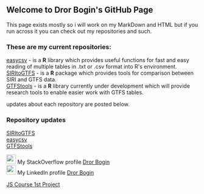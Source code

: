 ## Welcome to Dror Bogin's GitHub Page    

This page exists mostly so i will work on my MarkDown and HTML but if you run across it you can check out my repositories and such.   
    
### These are my current repositories:    
[easycsv](https://github.com/bogind/easycsv) - is a **R** library which provides useful functions for fast and easy reading of multiple tables in .txt or .csv format into R's environment.   
[SIRItoGTFS](https://github.com/bogind/SIRItoGTFS) - is a **R** package which provides tools for comparison between SIRI and GTFS data.   
[GTFStools](https://github.com/bogind/GTFStools) - is a **R** library currently under development which will provide research tools to enable easier work with GTFS tables.

updates about each repository are posted below.   
### Repository updates
[SIRItoGTFS](/docs/stg.md)    
[easycsv](/docs/easycsv.md)   
[GTFStools](/docs/gtfstools.md)
        


<img src ="https://cdn.sstatic.net/Sites/stackoverflow/company/img/logos/so/so-icon.svg?v=6e4af45f4d66" width="25" height="25"/> My StackOverflow profile [Dror Bogin](https://stackoverflow.com/users/5874767/dror-bogin)    
<img src ="https://image.flaticon.com/icons/png/512/174/174857.png" width="25" height="25"/> My LinkedIn profile [Dror Bogin](https://www.linkedin.com/in/dror-bogin-637809117/)
        
        
[JS Course 1st Project](/docs/FirstProject/index.html)
